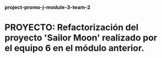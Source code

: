 ### project-promo-j-module-3-team-2

# PROYECTO: Refactorización del proyecto 'Sailor Moon' realizado por el equipo 6 en el módulo anterior.
